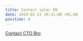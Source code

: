 ```yaml
---
title: Contact sales EN
date: 2019-02-21 19:31:00 +01:00
position: 6
---
```


<div class="btn-cta"><a href="contact-en">Contact CTO Bro</a></div>